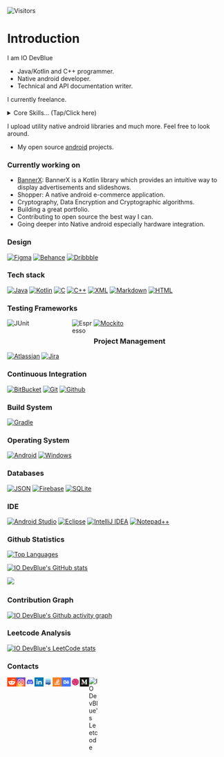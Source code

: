 <p align="center">

![Visitors](https://api.visitorbadge.io/api/visitors?path=https%3A%2F%2Fgithub.com%2FIODevBlue%2Fiodevblue&label=Visitors&labelColor=%230109b6&countColor=%232ccce4)

</p>

# Introduction
I am IO DevBlue
 - Java/Kotlin and C++ programmer.
 - Native android developer.
 - Technical and API documentation writer.

I currently freelance.

<details>
  <summary>Core Skills... (Tap/Click here) </summary>

- Designing and developing Native Android applications (from scratch if required).
- Developing backend APIs.
- Design patterns and architectures (MVP, MVVM, MVC, Clean).
- Designing custom Native Android widgets.
- API documentation and Technical writing.
- Android Quality Assurance and Automated Testing
- Test Driven Development: Unit and Integration Testing.
- Integrating Wireframes and Figma mobile layouts.
- Kotlin Flows and Coroutines.
- Open Authorization (OAuth) and Single Sign-On(SSO)
- Kotlin multiplatform for mobile.
- Reactive programming.

</details>

I upload utility native android libraries and much more. Feel free to look around.
- My open source [android](https://github.com/IODevBlue/iodevblue/blob/main/Projects/api/android/android_api_manifest.md) projects.

### Currently working on
- [BannerX](https://github.com/IODevBlue/BannerX): BannerX is a Kotlin library which provides an intuitive way to display advertisements and slideshows.
- Shopper: A native android e-commerce application.
- Cryptography, Data Encryption and Cryptographic algorithms.
- Building a great portfolio.
- Contributing to open source the best way I can.
- Going deeper into Native android especially hardware integration.

### Design
[![Figma](https://img.shields.io/badge/figma-%23F24E1E.svg?style=for-the-badge&logo=figma&logoColor=white)](https://www.figma.com/)
[![Behance](https://img.shields.io/badge/Behance-1769FF?style=for-the-badge&logo=behance&logoColor=white)](https://www.behance.net/)
[![Dribbble](https://img.shields.io/badge/Dribbble-EA4C89?style=for-the-badge&logo=dribbble&logoColor=white)](https://www.dribbble.com/)

### Tech stack
[![Java](https://img.shields.io/badge/Java-ED8B00?style=for-the-badge&logo=java&logoColor=white)](https://www.java.com/)
[![Kotlin](https://img.shields.io/badge/kotlin-%237F52FF.svg?style=for-the-badge&logo=kotlin&logoColor=white)](https://kotlinlang.org/)
[![C](https://img.shields.io/badge/C-00599C?style=for-the-badge&logo=c&logoColor=white)](https://en.wikipedia.org/wiki/C_(programming_language))
[![C++](https://img.shields.io/badge/c++-%2300599C.svg?style=for-the-badge&logo=c%2B%2B&logoColor=white)](https://en.wikipedia.org/wiki/C%2B%2B)
[![XML](https://img.shields.io/badge/xml-016382?style=for-the-badge&logo=xml&logoColor=white)](https://en.wikipedia.org/wiki/XML)
[![Markdown](https://img.shields.io/badge/markdown-%23000000.svg?style=for-the-badge&logo=markdown&logoColor=white)](https://www.markdownguide.org/)
[![HTML](https://img.shields.io/badge/html-007396?style=for-the-badge&logoColor=white)](https://html.com/)

### Testing Frameworks
<a href="https://junit.org/junit5/">
  <img align="left" width="150px" height="50px" alt="JUnit" src="https://junit.org/junit4/images/junit5-banner.png" />
</a>
<a href="https://developer.android.com/training/testing/espresso/">
  <img align="left" width="50px" height="50px" alt="Espresso" src="https://developer.android.com/static/images/training/testing/espresso.png" />
</a>
<a href="https://site.mockito.org/">
  <img width="100px" height="50px" alt="Mockito" src="https://github.com/mockito/mockito.github.io/raw/master/img/logo%402x.png" />
</a>
<br>


### Project Management
[![Atlassian](https://img.shields.io/badge/Atlassian-0052CC?style=for-the-badge&logo=atlassian&logoColor=white)](https://atlassian.com/)
[![Jira](https://img.shields.io/badge/Jira-0052CC?style=for-the-badge&logo=jira&logoColor=white)](https://jira.atlassian.com/)

### Continuous Integration
[![BitBucket](https://img.shields.io/badge/Bitbucket-0052CC?style=for-the-badge&logo=bitbucket&logoColor=white)](https://bitbucket.org)
[![Git](https://img.shields.io/badge/Git-F05032?style=for-the-badge&logo=git&logoColor=white)](https://git-scm.com/)
[![Github](https://img.shields.io/badge/GitHub-181717?style=for-the-badge&logo=github&logoColor=white)](https://github.com/)

### Build System
[![Gradle](https://img.shields.io/badge/Gradle-02303A.svg?style=for-the-badge&logo=Gradle&logoColor=white)](https://gradle.org/)

### Operating System
[![Android](https://img.shields.io/badge/Android-3DDC84?style=for-the-badge&logo=android&logoColor=white)](https://www.android.com/)
[![Windows](https://img.shields.io/badge/Windows-0078D6?style=for-the-badge&logo=windows&logoColor=white)](https://www.microsoft.com/en-us/windows)

### Databases
[![JSON](https://img.shields.io/badge/JSON-000000?style=for-the-badge&logo=json&logoColor=white)](https://json.org/)
[![Firebase](https://img.shields.io/badge/Firebase-039BE5?style=for-the-badge&logo=Firebase&logoColor=white)](https://firebase.google.com/)
[![SQLite](https://img.shields.io/badge/sqlite-%2307405e.svg?style=for-the-badge&logo=sqlite&logoColor=white)](https://www.sqlite.org/index.html)

### IDE
[![Android Studio](https://img.shields.io/badge/Android%20Studio-3DDC84.svg?style=for-the-badge&logo=android-studio&logoColor=white)](https://developer.android.com/studio/)
[![Eclipse](https://img.shields.io/badge/Eclipse-FE7A16.svg?style=for-the-badge&logo=Eclipse&logoColor=white)](https://www.eclipse.org/)
[![IntelliJ IDEA](https://img.shields.io/badge/IntelliJIDEA-000000.svg?style=for-the-badge&logo=intellij-idea&logoColor=white)](https://www.jetbrains.com/idea/)
[![Notepad++](https://img.shields.io/badge/Notepad++-90E59A.svg?style=for-the-badge&logo=notepad%2b%2b&logoColor=black)](https://notepad-plus-plus.org/)

### Github Statistics
[![Top Languages](https://github-readme-stats-git-masterrstaa-rickstaa.vercel.app/api/top-langs/?username=iodevblue&theme=prussian)](https://github.com/iodevblue/github-readme-stats)

[![IO DevBlue's GitHub stats](https://github-readme-stats-git-masterrstaa-rickstaa.vercel.app/api?username=iodevblue&count_private=true&show_icons=true&theme=prussian)](https://github.com/iodevblue/github-readme-stats)
 
<img src="https://github-readme-streak-stats.herokuapp.com/?user=iodevblue&theme=github-dark-blue&hide_border=true" />

### Contribution Graph
[![IO DevBlue's Github activity graph](https://github-readme-activity-graph.cyclic.app/graph?username=iodevblue&theme=react-dark)](https://github.com/iodevblue/github-readme-activity-graph)

### Leetcode Analysis
[![IO DevBlue's LeetCode stats](https://leetcode-stats-six.vercel.app/?username=iodevblue&theme=dark)](https://leetcode.com/iodevblue)

### Contacts
<a href="https://www.reddit.com/u/iodevblue">
  <img align="left" alt="IO DevBlue's Reddit" width="21px" src="https://raw.githubusercontent.com/edent/SuperTinyIcons/099dc12b59179d07d534069bc8551718f786d91a/images/svg/reddit.svg" />
</a>
<a href="https://www.instagram.com/iodevblue/">
  <img align="left" alt="IO DevBlue's Instagram" width="21px" src="https://raw.githubusercontent.com/edent/SuperTinyIcons/099dc12b59179d07d534069bc8551718f786d91a/images/svg/instagram.svg" />
</a>
<a href="https://discord.com/users/1088328002246553633/">
  <img align="left" alt="IO DevBlue's Discord" width="21px" src="https://raw.githubusercontent.com/edent/SuperTinyIcons/099dc12b59179d07d534069bc8551718f786d91a/images/svg/discord.svg" />
</a>
<a href="https://www.linkedin.com/in/io-devblue-bb9899249">
  <img align="left" alt="IO DevBlue's Linkedin" width="21px" src="https://raw.githubusercontent.com/edent/SuperTinyIcons/099dc12b59179d07d534069bc8551718f786d91a/images/svg/linkedin.svg" />
</a>

<a href="https://softwareengineering.stackexchange.com/users/430063/io-devblue">
  <img align="left" alt="IO DevBlue's Stack Exchange" width="21px" src="https://raw.githubusercontent.com/edent/SuperTinyIcons/099dc12b59179d07d534069bc8551718f786d91a/images/svg/stackexchange.svg" />
</a>

<a href="https://stackoverflow.com/users/17819649/iodevblue">
  <img align="left" alt="IO DevBlue's Stack Overflow" width="21px" src="https://raw.githubusercontent.com/edent/SuperTinyIcons/099dc12b59179d07d534069bc8551718f786d91a/images/svg/stackoverflow.svg" />
</a>
<a href="https://www.behance.net/iodevblue">
  <img align="left" alt="IO DevBlue's Behance" width="21px" src="https://raw.githubusercontent.com/edent/SuperTinyIcons/099dc12b59179d07d534069bc8551718f786d91a/images/svg/behance.svg" />
</a>
<a href="https://dribbble.com/iodevblue">
  <img align="left" alt="IO DevBlue's Stack Overflow" width="21px" src="https://raw.githubusercontent.com/edent/SuperTinyIcons/099dc12b59179d07d534069bc8551718f786d91a/images/svg/dribbble.svg" />
</a>
<a href="https://medium.com/@iodevblue">
  <img align="left" alt="IO DevBlue's Medium" width="21px" src="https://raw.githubusercontent.com/edent/SuperTinyIcons/099dc12b59179d07d534069bc8551718f786d91a/images/svg/medium.svg" />
</a>
<a href="https://leetcode.com/iodevblue/">
  <img align="left" alt="IO DevBlue's Leetcode" width="21px" src="https://img.icons8.com/external-tal-revivo-color-tal-revivo/96/000000/external-level-up-your-coding-skills-and-quickly-land-a-job-logo-color-tal-revivo.png" />
</a>
<!--
**IODevBlue/iodevblue** is a ✨ _special_ ✨ repository because its `README.md` (this file) appears on your GitHub profile.

Here are some ideas to get you started:

- 🔭 I’m currently working on ...
- 🌱 I’m currently learning ...
- 👯 I’m looking to collaborate on ...
- 🤔 I’m looking for help with ...
- 💬 Ask me about ...
- 📫 How to reach me: ...
- 😄 Pronouns: ...
- ⚡ Fun fact: ...
-->
